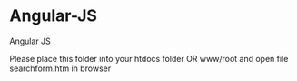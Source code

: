 Angular-JS
==========

Angular JS

Please place this folder into your htdocs folder OR www/root and open file  searchform.htm in browser

